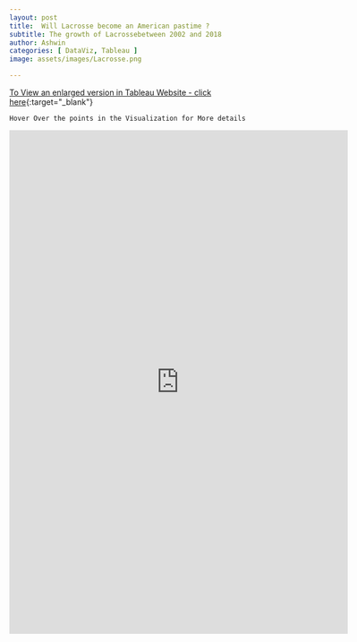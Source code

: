 ```yaml
---
layout: post
title:  Will Lacrosse become an American pastime ?
subtitle: The growth of Lacrossebetween 2002 and 2018
author: Ashwin
categories: [ DataViz, Tableau ]
image: assets/images/Lacrosse.png

---
```

[To View an enlarged version in Tableau Website - click here](https://public.tableau.com/views/WillLacrossebecomeanAmericanpastime/Dashboard1?:language=en-GB&:display_count=y&:origin=viz_share_link){:target="_blank"}

```
Hover Over the points in the Visualization for More details 
```

<iframe seamless frameborder="0" src="https://public.tableau.com/views/WillLacrossebecomeanAmericanpastime/Dashboard1?:language=en-GB&:display_count=y&:origin=viz_share_link&:showVizHome=no" width = '120%' height = '900'></iframe>